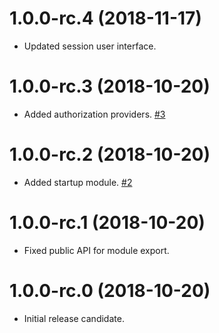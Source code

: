 # 1.0.0-rc.4 (2018-11-17)

- Updated session user interface.

# 1.0.0-rc.3 (2018-10-20)

- Added authorization providers. [#3](https://github.com/giftdibs/giftdibs-session/pull/3)

# 1.0.0-rc.2 (2018-10-20)

- Added startup module. [#2](https://github.com/giftdibs/giftdibs-session/pull/2)

# 1.0.0-rc.1 (2018-10-20)

- Fixed public API for module export.

# 1.0.0-rc.0 (2018-10-20)

- Initial release candidate.
